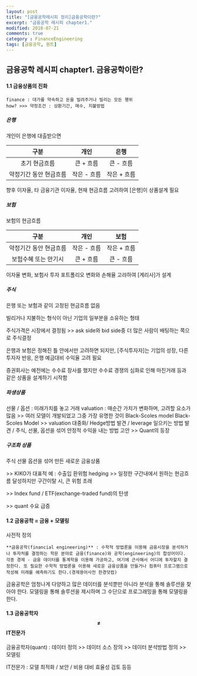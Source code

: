 ```yaml
---
layout: post
title: "[금융공학레시피 정리]금융공학이란?"
excerpt: "금융공학 레시피 chapter1."
modified: 2018-07-21
comments: true
category : FinanceEngineering
tags: [금융공학, 퀀트]
---
```



금융공학 레시피 chapter1. 금융공학이란?
--------------------------------------------------------------------------------------------

#### 1.1 금융상품의 진화
    finance : 대가를 약속하고 돈을 빌려주거나 빌리는 모든 행위
    how? >>> 약정조건 : 상환기간, 매수, 지불방법
    
##### 은행
개인이 은행에 대출받으면

| 구분                 | 개인       | 은행        | 
| :-----------------: | :-------: | :--------: | 
| 초기 현금흐름          | 큰 + 흐름  | 큰 - 흐름    |
| 약정기간 동안 현금흐름   | 작은 - 흐름 | 작은 + 흐름   |

향후 이자율, 타 금융기관 이자율, 현재 현금흐름 고려하여 [은행]이 상품설계 필요

##### 보험
보험의 현금흐름

| 구분                 | 개인       | 보험       | 
| :-----------------: | :-------: | :--------: | 
| 약정기간 동안 현금흐름  | 작은 - 흐름  | 작은 + 흐름  |
| 보험수혜 또는 만기시   | 큰 + 흐름 | 큰 - 흐름   |

이자율 변화, 보험사 투자 포트폴리오 변화와 손해율 고랴하여 [계리사]가 설계

##### 주식
은행 또는 보험과 같이 고정된 현금흐름 없음

빌리거나 지불하는 형식이 아닌 기업의 일부분을 소유하는 형태

주식가격은 시장에서 결정됨 >> ask side와 bid side중 더 많은 사람이 배팅하는 쪽으로 주식결정

은행과 보험은 정해진 틀 안에서만 고려하면 되지만, [주식투자자]는 기업의 성장, 다른 투자자 반응, 은행 예금대비 수익율 고려 필요

증권회사는 예전에는 수수료 장사를 했지만 수수료 경쟁의 심화로 인해 마진거래 등과 같은 상품을 설계하기 시작함

##### 파생상품
선물 / 옵션 : 미래가치를 놓고 거래
valuation : 매순간 가치가 변화하며, 고려할 요소가 많음 >> 여러 모델이 개발되었고 그중 가장 유명한 것이 Black-Scoles model 
Black-Scoles Model >> valuation 대중화/ Hedge방법 발견 / leverage 일으키는 방법 발견 / 주식, 선물, 옵션을 섞어 안정적 수익을 내는 방법 고안 >> Quant의 등장

##### 구조화 상품
주식 선물 옵션을 섞어 만든 새로운 금융상품

\>> KIKO가 대표적 예 : 수출입 환위험 hedging >> 일정한 구간내에서 원하는 현금흐름 달성하지만 구간이탈 시, 큰 위험 초래

\>> Index fund / ETF(exchange-traded fund)의 탄생
 
\>> quant 수요 급증

#### 1.2 금융공학 = 금융 + 모델링
사전적 정의

    **금융공학(financial engineering)** : 수학적 방법론을 이용해 금융시장을 분석하거나 투자처를 결정하는 학문 분야로 금융(finance)와 공학(engineering)의 합성어이다. 각종 경제 - 금융 데이터를 통계학을 이용해 가공하고, 여기에 근사해서 어디에 투자할지 결정한다. 또 필요한 수학적 방법론을 이용해 새로운 금융상품을 만들거나 컴퓨터 프로그램으로 작성해 미래를 예측하기도 한다.(경제용어사전 한경덧컴)

금융공학은 엄청나게 다양하고 많은 데이터를 분석뿐만 아니라 분석을 통해 솔루션을 찾아야 한다. 모델링을 통해 솔루션을 제시하며 그 수단으로 프로그래밍을 통해 모델링을 한다.

#### 1.3 금융공학자 $$\neq$$ IT전문가
금융공학자(quant) : 데이터 정의 >> 데이터 소스 장의 >> 데이터 분석방법 정의 >> 모델링 

IT전문가 : 모델 최적화 / 보안 / 비용 대비 효율성 검토 등등




    

